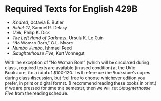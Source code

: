 # Required Texts for English 429B

* *Kindred*, Octavia E. Butler
* *Babel-17*, Samuel R. Delany 
* *Ubik*, Philip K. Dick			
* *The Left Hand of Darkness*, Ursula K. Le Guin 
* “No Woman Born,” C.L. Moore	
* *Mumbo Jumbo*, Ishmael Reed 
* *Slaughterhouse Five*, Kurt Vonnegut

With the exception of “No Woman Born” (which will be circulated during class), required texts are available (in used condition) at the UVic Bookstore, for a total of $100-120. I will reference the Bookstore’s copies during class discussion, but feel free to choose whichever edition you prefer, in print or digital format. (I recommend reading these books in print.) If we are pressed for time this semester, then we will cut *Slaughterhouse Five* from the reading schedule.  
